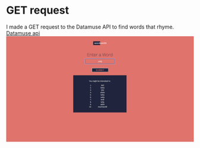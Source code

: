 <h1>GET request</h1>
I made a GET request to the Datamuse API to find words that rhyme. 
<br>
<a href="https://www.datamuse.com/api/">Datamuse api</a>
</br>
<img src="./wordsmith.png" alt="jelly">

